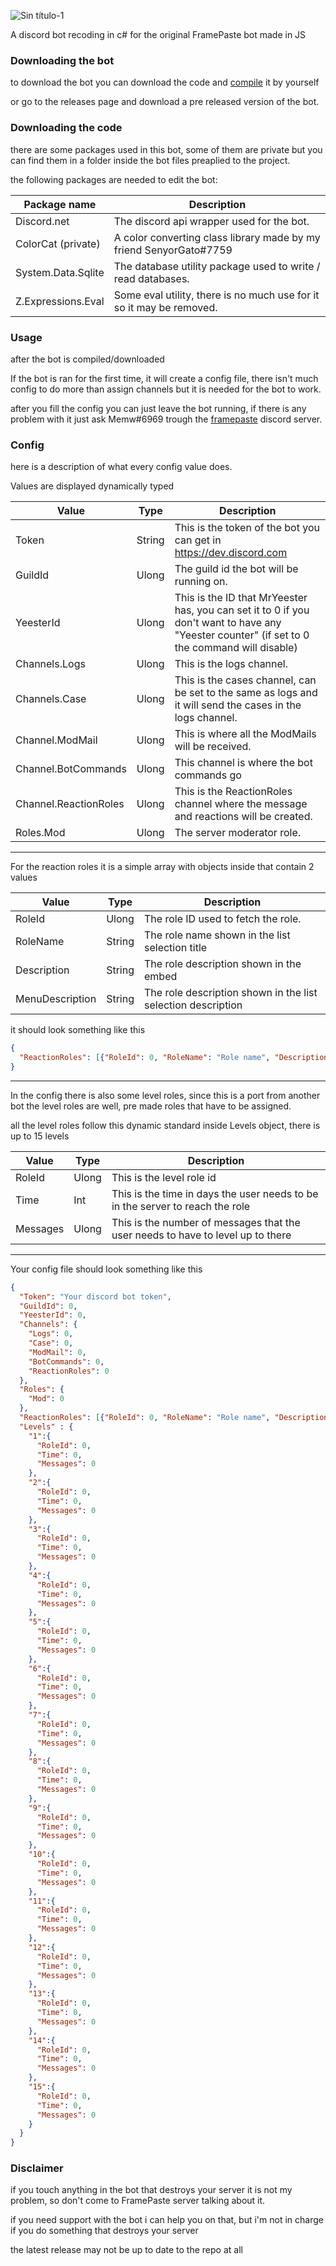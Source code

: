 ![Sin título-1](https://user-images.githubusercontent.com/79871802/179412198-91f21e85-6bfe-4cd1-85d7-e29928c1be3d.png)


A discord bot recoding in c# for the original FramePaste bot made in JS

### Downloading the bot

to download the bot you can download the code and [compile](https://docs.microsoft.com/en-us/troubleshoot/developer/visualstudio/csharp/language-compilers/compile-code-using-compiler) it by yourself

or go to the releases page and download a pre released version of the bot.

### Downloading the code

there are some packages used in this bot, some of them are private but you can find them in a folder inside the bot files preaplied to the project.

the following packages are needed to edit the bot:

| Package name       | Description                                                          |
|--------------------|----------------------------------------------------------------------|
| Discord.net        | The discord api wrapper used for the bot.                            |
| ColorCat (private) | A color converting class library made by my friend SenyorGato#7759   |
| System.Data.Sqlite | The database utility package used to write / read databases.         |
| Z.Expressions.Eval | Some eval utility, there is no much use for it so it may be removed. |

### Usage

after the bot is compiled/downloaded

If the bot is ran for the first time, it will create a config file, there isn't much config to do more than assign channels
but it is needed for the bot to work.

after you fill the config you can just leave the bot running, if there is any problem with it just ask Memw#6969 trough the [framepaste](https://www.discord.gg/WbCcVYpebY) discord server.

### Config

here is a description of what every config value does.

Values are displayed dynamically typed

| Value                 | Type   | Description                                                                                                                                   |
|-----------------------|--------|-----------------------------------------------------------------------------------------------------------------------------------------------|
| Token                 | String | This is the token of the bot you can get in https://dev.discord.com                                                                           |
| GuildId               | Ulong  | The guild id the bot will be running on.                                                                                                      |
| YeesterId             | Ulong  | This is the ID that MrYeester has, you can set it to 0 if you don't want to have any "Yeester counter" (if set to 0 the command will disable) |
| Channels.Logs         | Ulong  | This is the logs channel.                                                                                                                     |
| Channels.Case         | Ulong  | This is the cases channel, can be set to the same as logs and it will send the cases in the logs channel.                                     |
| Channel.ModMail       | Ulong  | This is where all the ModMails will be received.                                                                                              |
| Channel.BotCommands   | Ulong  | This channel is where the bot commands go                                                                                                     |
| Channel.ReactionRoles | Ulong  | This is the ReactionRoles channel where the message and reactions will be created.                                                            |
| Roles.Mod             | Ulong  | The server moderator role.                                                                                                                    |

---

For the reaction roles it is a simple array with objects inside that contain 2 values

| Value           | Type   | Description                                                  |
|-----------------|--------|--------------------------------------------------------------|
| RoleId          | Ulong  | The role ID used to fetch the role.                          |
| RoleName        | String | The role name shown in the list selection title              |
| Description     | String | The role description shown in the embed                      |
| MenuDescription | String | The role description shown in the list selection description |


it should look something like this

```json
{
  "ReactionRoles": [{"RoleId": 0, "RoleName": "Role name", "Description": "Some nice description", "MenuDescription" : "Some nice description"}]
}
```

---

In the config there is also some level roles, since this is a port from another bot the level roles are well, pre made roles that have to be assigned.

all the level roles follow this dynamic standard inside Levels object, there is up to 15 levels

| Value    | Type  | Description                                                                     |
|----------|-------|---------------------------------------------------------------------------------|
| RoleId   | Ulong | This is the level role id                                                       |
| Time     | Int   | This is the time in days the user needs to be in the server to reach the role   |
| Messages | Ulong | This is the number of messages that the user needs to have to level up to there |

---

Your config file should look something like this

```json
{
  "Token": "Your discord bot token",
  "GuildId": 0,
  "YeesterId": 0,
  "Channels": {
    "Logs": 0,
    "Case": 0,
    "ModMail": 0,
    "BotCommands": 0,
    "ReactionRoles": 0
  },
  "Roles": {
    "Mod": 0
  },
  "ReactionRoles": [{"RoleId": 0, "RoleName": "Role name", "Description": "Some nice description", "MenuDescription" : "Some nice description"}],
  "Levels" : {
    "1":{
      "RoleId": 0,
      "Time": 0,
      "Messages": 0
    },
    "2":{
      "RoleId": 0,
      "Time": 0,
      "Messages": 0
    },
    "3":{
      "RoleId": 0,
      "Time": 0,
      "Messages": 0
    },
    "4":{
      "RoleId": 0,
      "Time": 0,
      "Messages": 0
    },
    "5":{
      "RoleId": 0,
      "Time": 0,
      "Messages": 0
    },
    "6":{
      "RoleId": 0,
      "Time": 0,
      "Messages": 0
    },
    "7":{
      "RoleId": 0,
      "Time": 0,
      "Messages": 0
    },
    "8":{
      "RoleId": 0,
      "Time": 0,
      "Messages": 0
    },
    "9":{
      "RoleId": 0,
      "Time": 0,
      "Messages": 0
    },
    "10":{
      "RoleId": 0,
      "Time": 0,
      "Messages": 0
    },
    "11":{
      "RoleId": 0,
      "Time": 0,
      "Messages": 0
    },
    "12":{
      "RoleId": 0,
      "Time": 0,
      "Messages": 0
    },
    "13":{
      "RoleId": 0,
      "Time": 0,
      "Messages": 0
    },
    "14":{
      "RoleId": 0,
      "Time": 0,
      "Messages": 0
    },
    "15":{
      "RoleId": 0,
      "Time": 0,
      "Messages": 0
    }
  }
}
```

### Disclaimer

if you touch anything in the bot that destroys your server it is not my problem, so don't come to FramePaste server talking about it.

if you need support with the bot i can help you on that, but i'm not in charge if you do something that destroys your server

the latest release may not be up to date to the repo at all
